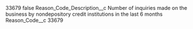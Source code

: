 <?xml version="1.0" encoding="UTF-8"?>
<CustomMetadata xmlns="http://soap.sforce.com/2006/04/metadata" xmlns:xsi="http://www.w3.org/2001/XMLSchema-instance" xmlns:xsd="http://www.w3.org/2001/XMLSchema">
    <label>33679</label>
    <protected>false</protected>
    <values>
        <field>Reason_Code_Description__c</field>
        <value xsi:type="xsd:string">Number of inquiries made on the business by nondepository credit institutions in the last 6 months</value>
    </values>
    <values>
        <field>Reason_Code__c</field>
        <value xsi:type="xsd:string">33679</value>
    </values>
</CustomMetadata>
